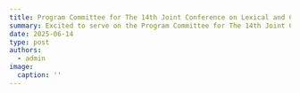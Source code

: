 ```yaml
---
title: Program Committee for The 14th Joint Conference on Lexical and Computational Semantics (*SEM 2025)
summary: Excited to serve on the Program Committee for The 14th Joint Conference on Lexical and Computational Semantics (*SEM 2025), co-located with EMNLP in Suzhou, China (November 2025) 
date: 2025-06-14
type: post
authors:
  - admin
image:
  caption: ''
---
```

